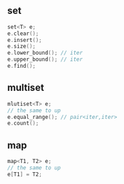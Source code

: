 ## set

```cpp
set<T> e;
e.clear();
e.insert();
e.size();
e.lower_bound(); // iter
e.upper_bound(); // iter
e.find();
```

## multiset

```cpp
mlutiset<T> e;
// the same to up
e.equal_range(); // pair<iter,iter>
e.count();
```

## map

```cpp
map<T1, T2> e;
// the same to up
e[T1] = T2;
```

